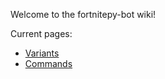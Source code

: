 Welcome to the fortnitepy-bot wiki!

Current pages:
* <a href="https://github.com/xMistt/fortnitepy-bot/wiki/Variants">Variants</a>
* <a href="https://github.com/xMistt/fortnitepy-bot/wiki/Commands">Commands</a>